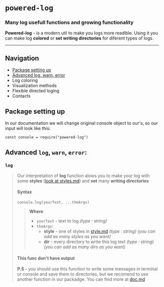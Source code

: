 # **`powered-log`**  

### **Many log usefull functions and growing functionality**

**Powered-log** - is a modern util to make you logs more readlble. Using it you can make log **colored** or **set writing directories** for diferent types of logs.

-----

## **Navigation**
* [Package setting up](#package-setting-up)
* [Advanced log, warn, error](#advanced-log-warn-error)
* Log coloring
* Visualization methods
* Flexible directed loging 
* Contacts

## **Package setting up**
In our documentation we will change original console object to our's, so our input will look like  this:   

    const console = require("powered-log")

## **Advanced `log`, `warn`, `error`:**
### **`log`**
> Our interpretation of **log** function alows you to make your log with some **styles** ([look at styles.md](./docs/styles.md)) and **set** many **writing directories**
> #### **Syntax**
> 
>     console.log(yourText, ...theArgs)
> 
>> **Where** 
>> * `yourText` - text to log *(type : string)*
>> * `theArgs`:
>>   * **style** - one of styles in [style.md](./docs/styles.md) *(type : string)* *(you can add as many styles as you want)*
>>   * **dir** - every directory to write this log text *(type : string)* *(you can add as many dirs as you want)*
> #### **This func don't have output**  
>  
> **P.S -** you should use this function to write some messages in terminal or console and save them to directories, but we recomend to use another function in our packadge. You can find more at [doc.md](./docs/Doc.md#log)